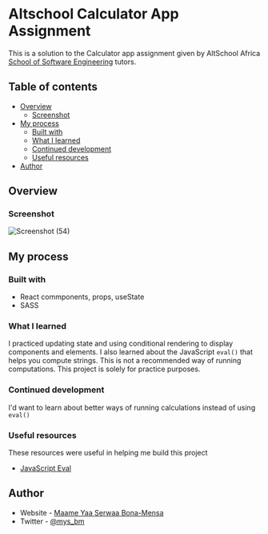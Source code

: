 # Altschool Calculator App Assignment

This is a solution to the Calculator app assignment given by AltSchool Africa [School of Software Engineering](https://altschoolafrica.com/schools/engineering) tutors.

## Table of contents

- [Overview](#overview)
  - [Screenshot](#screenshot)
- [My process](#my-process)
  - [Built with](#built-with)
  - [What I learned](#what-i-learned)
  - [Continued development](#continued-development)
  - [Useful resources](#useful-resources)
- [Author](#author)

## Overview
### Screenshot

![Screenshot (54)](https://user-images.githubusercontent.com/85899285/199599487-f1ab1c09-8870-4890-b368-907c970bf8fe.png)

## My process

### Built with

- React commponents, props, useState
- SASS

### What I learned

I practiced updating state and using conditional rendering to display components and elements. I also learned about the JavaScript `eval()` that helps you compute strings.
This is not a recommended way of running computations. This project is solely for practice purposes.


### Continued development

I'd want to learn about better ways of running calculations instead of using `eval()`


### Useful resources

These resources were useful in helping me build this project

- [JavaScript Eval](https://developer.mozilla.org/en-US/docs/Web/JavaScript/Reference/Global_Objects/eval) 


## Author

- Website - [Maame Yaa Serwaa Bona-Mensa](https://mbonamensa.netlify.app)
- Twitter - [@mys_bm](https://www.twitter.com/mys_bm)




